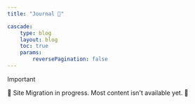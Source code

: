 ```yaml
---
title: "Journal 📒"

cascade:
    type: blog
    layout: blog
    toc: true
    params:
        reversePagination: false
---
```


> [!IMPORTANT]
> 🚧 Site Migration in progress. Most content isn't available yet. 🚧